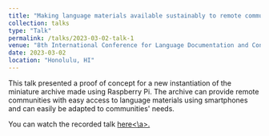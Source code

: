 ```yaml
---
title: "Making language materials available sustainably to remote communities using Raspberry Pi"
collection: talks
type: "Talk"
permalink: /talks/2023-03-02-talk-1
venue: "8th International Conference for Language Documentation and Conservation"
date: 2023-03-02
location: "Honolulu, HI"
---
```


This talk presented a proof of concept for a new instantiation of the miniature archive made using Raspberry Pi. The archive can provide remote communities with easy access to language materials using smartphones and can easily be adapted to communities' needs.

You can watch the recorded talk <a href="https://youtu.be/QQgZeJKGi-A?si=uIV6vxymI5sIllRE">here<\a>.
